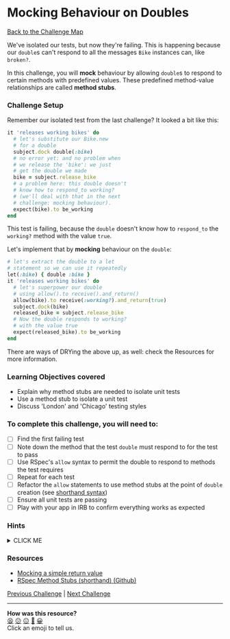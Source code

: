 # Mocking Behaviour on Doubles

[Back to the Challenge Map](0_challenge_map.md)

We've isolated our tests, but now they're failing. This is happening because our `double`s can't respond to all the messages `Bike` instances can, like `broken?`.

In this challenge, you will **mock** behaviour by allowing `double`s to respond to certain methods with predefined values. These predefined method-value relationships are called **method stubs**.

### Challenge Setup

Remember our isolated test from the last challenge? It looked a bit like this:

```ruby
it 'releases working bikes' do
  # let's substitute our Bike.new
  # for a double
  subject.dock double(:bike)
  # no error yet: and no problem when
  # we release the 'bike': we just
  # get the double we made
  bike = subject.release_bike
  # a problem here: this double doesn't
  # know how to respond_to working?
  # (we'll deal with that in the next
  # challenge: mocking behaviour).
  expect(bike).to be_working
end
```

This test is failing, because the `double` doesn't know how to `respond_to` the `working?` method with the value `true`.

Let's implement that by **mocking** behaviour on the `double`:

```ruby
# let's extract the double to a let
# statement so we can use it repeatedly
let(:bike) { double :bike }
it 'releases working bikes' do
  # let's superpower our double
  # using allow().to receive().and_return()
  allow(bike).to receive(:working?).and_return(true)
  subject.dock(bike)
  released_bike = subject.release_bike
  # Now the double responds to working?
  # with the value true
  expect(released_bike).to be_working
end
```

There are ways of DRYing the above up, as well: check the Resources for more information.

### Learning Objectives covered
- Explain why method stubs are needed to isolate unit tests
- Use a method stub to isolate a unit test
- Discuss 'London' and 'Chicago' testing styles

### To complete this challenge, you will need to:

- [ ] Find the first failing test
- [ ] Note down the method that the test `double` must respond to for the test to pass
- [ ] Use RSpec's `allow` syntax to permit the double to respond to methods the test requires
- [ ] Repeat for each test
- [ ] Refactor the `allow` statements to use method stubs at the point of `double` creation (see [shorthand syntax](https://github.com/rspec/rspec-mocks#method-stubs))
- [ ] Ensure all unit tests are passing
- [ ] Play with your app in IRB to confirm everything works as expected

### Hints

<details><summary>CLICK ME</summary>
  <li>Everything you need to solve this challenge step is in the materials above. Take some time before you start to make sure you understand exactly why your tests are currently failing.</li>
</details>

### Resources
- [Mocking a simple return value](https://www.relishapp.com/rspec/rspec-mocks/v/2-14/docs/method-stubs/allow-with-a-simple-return-value)
- [RSpec Method Stubs (shorthand) (Github)](https://github.com/rspec/rspec-mocks#method-stubs)

[Previous Challenge](16_isolating_tests_with_doubles.md) | [Next Challenge](18_men_with_ven.md)

<!-- BEGIN GENERATED SECTION DO NOT EDIT -->

---

**How was this resource?**  
[😫](https://airtable.com/shrUJ3t7KLMqVRFKR?prefill_Repository=course&prefill_File=boris_bikes_advanced/17_mocking_behaviour_on_doubles.md&prefill_Sentiment=😫) [😕](https://airtable.com/shrUJ3t7KLMqVRFKR?prefill_Repository=course&prefill_File=boris_bikes_advanced/17_mocking_behaviour_on_doubles.md&prefill_Sentiment=😕) [😐](https://airtable.com/shrUJ3t7KLMqVRFKR?prefill_Repository=course&prefill_File=boris_bikes_advanced/17_mocking_behaviour_on_doubles.md&prefill_Sentiment=😐) [🙂](https://airtable.com/shrUJ3t7KLMqVRFKR?prefill_Repository=course&prefill_File=boris_bikes_advanced/17_mocking_behaviour_on_doubles.md&prefill_Sentiment=🙂) [😀](https://airtable.com/shrUJ3t7KLMqVRFKR?prefill_Repository=course&prefill_File=boris_bikes_advanced/17_mocking_behaviour_on_doubles.md&prefill_Sentiment=😀)  
Click an emoji to tell us.

<!-- END GENERATED SECTION DO NOT EDIT -->
